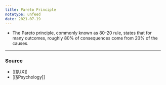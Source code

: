 ```yaml
---
title: Pareto Principle
notetype: unfeed
date: 2021-07-19
---
```


- The Pareto principle, commonly known as 80-20 rule, states that for many outcomes, roughly 80% of consequences come from 20% of the causes. 


--- 

### Source
- [[§UX]] 
- [[§Psychology]]
